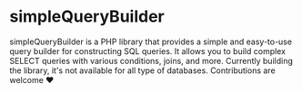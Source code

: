 
# simpleQueryBuilder

simpleQueryBuilder is a PHP library that provides a simple and easy-to-use query builder for constructing SQL queries. It allows you to build complex SELECT queries with various conditions, joins, and more. Currently building the library, it's not available for all type of databases. Contributions are welcome ❤️

